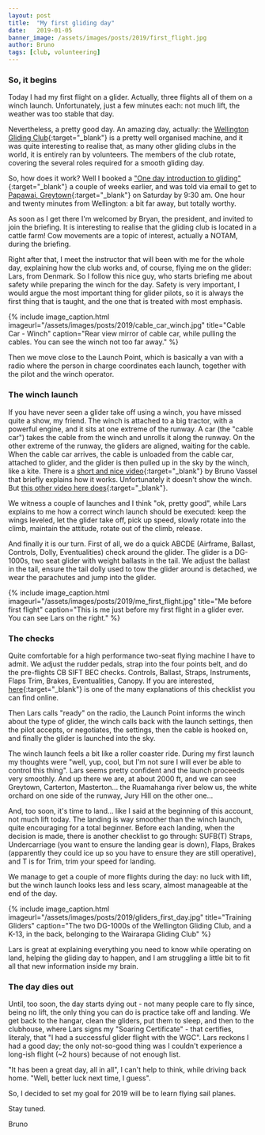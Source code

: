 ```yaml
---
layout: post
title:  "My first gliding day"
date:   2019-01-05
banner_image: /assets/images/posts/2019/first_flight.jpg
author: Bruno
tags: [club, volunteering]
---
```


### So, it begins

Today I had my first flight on a glider. Actually, three flights all of them on a winch launch.
Unfortunately, just a few minutes each: not much lift, the weather was too stable that day.

Nevertheless, a pretty good day. An amazing day, actually: the [Wellington Gliding Club](https://soar.co.nz/){:target="_blank"} is a pretty well organised machine, and it was quite interesting to realise that, as many other gliding clubs in the world, it is entirely ran by volunteers. The members of the club rotate, covering the several roles required for a smooth gliding day.

So, how does it work? Well I booked a ["One day introduction to gliding"](http://soar.co.nz/index.php/learn-to-fly/#triallessons){:target="_blank"} a couple of weeks earlier, and was told via email to get to [Papawai, Greytown](https://goo.gl/maps/4PeeJ5SDUmdhrUbt9){:target="_blank"} on Saturday by 9:30 am. One hour and twenty minutes from Wellington: a bit far away, but totally worthy.

 <!--more-->

As soon as I get there I'm welcomed by Bryan, the president, and invited to join the briefing. 
It is interesting to realise that the gliding club is located in a cattle farm! 
Cow movements are a topic of interest, actually a NOTAM, during the briefing.

Right after that, I meet the instructor that will been with me for the whole day, explaining how the club works and, of course, flying me on the glider: Lars, from Denmark. So I follow this nice guy, who starts briefing me about safety while preparing the winch for the day. Safety is very important, I would argue the most important thing for glider pilots, so it is always the first thing that is taught, and the one that is treated with most emphasis.

{% include image_caption.html imageurl="/assets/images/posts/2019/cable_car_winch.jpg" title="Cable Car - Winch" caption="Rear view mirror of cable car, while pulling the cables. You can see the winch not too far away." %}

Then we move close to the Launch Point, which is basically a van with a radio where the person in charge coordinates each launch, together with the pilot and the winch operator.

### The winch launch

If you have never seen a glider take off using a winch, you have missed quite a show, my friend. The winch is attached to a big tractor, with a powerful engine, and it sits at one extreme of the runway. A car (the "cable car") takes the cable from the winch and unrolls it along the runway. On the other extreme of the runway, the gliders are aligned, waiting for the cable. When the cable car arrives, the cable is unloaded from the cable car, attached to glider, and the glider is then pulled up in the sky by the winch, like a kite.
There is a [short and nice video](https://www.youtube.com/watch?v=VrUTjWEfbcI){:target="_blank"} by Bruno Vassel that briefly explains how it works. Unfortunately it doesn't show the winch. But [this other video here does](https://www.youtube.com/watch?v=BHms8MVHm5I){:target="_blank"}.

We witness a couple of launches and I think "ok, pretty good", while Lars explains to me how a correct winch launch should be executed: keep the wings leveled, let the glider take off, pick up speed, slowly rotate into the climb, maintain the attitude, rotate out of the climb, release.

And finally it is our turn. First of all, we do a quick ABCDE (Airframe, Ballast, Controls, Dolly, Eventualities) check around the glider. The glider is a DG-1000s, two seat glider with weight ballasts in the tail. 
We adjust the ballast in the tail, ensure the tail dolly used to tow the glider around is detached, we wear the parachutes and jump into the glider.

{% include image_caption.html imageurl="/assets/images/posts/2019/me_first_flight.jpg" title="Me before first flight" caption="This is me just before my first flight in a glider ever. You can see Lars on the right." %}

### The checks

Quite comfortable for a high performance two-seat flying machine I have to admit. We adjust the rudder pedals, strap into the four points belt, and do the pre-flights CB SIFT BEC checks.  Controls, Ballast, Straps, Instruments, Flaps Trim, Brakes, Eventualities, Canopy. If you are interested, [here](https://www.midlandgliding.club/wp-content/uploads/2015/05/Pre-Flight-Checks.pdf){:target="_blank"} is one of the many explanations of this checklist you can find online.

Then Lars calls "ready" on the radio, the Launch Point informs the winch about the type of glider, the winch calls back with the launch settings, then the pilot accepts, or negotiates, the settings, then the cable is hooked on, and finally the glider is launched into the sky.

The winch launch feels a bit like a roller coaster ride. During my first launch my thoughts were "well, yup, cool, but I'm not sure I will ever be able to control this thing". 
Lars seems pretty confident and the launch proceeds very smoothly. And up there we are, at about 2000 ft, and we can see Greytown, Carterton, Masterton... the Ruamahanga river below us, the white orchard on one side of the runway, Jury Hill on the other one...

And, too soon, it's time to land... like I said at the beginning of this account, not much lift today. 
The landing is way smoother than the winch launch, quite encouraging for a total beginner.
Before each landing, when the decision is made, there is another checklist to go through: SUFB(T) Straps, Undercarriage (you want to ensure the landing gear is down), Flaps, Brakes (apparently they could ice up so you have to ensure they are still operative), and T is for Trim, trim your speed for landing.

We manage to get a couple of more flights during the day: no luck with lift, but the winch launch looks less and less scary, almost manageable at the end of the day.

{% include image_caption.html imageurl="/assets/images/posts/2019/gliders_first_day.jpg" title="Training Gliders" caption="The two DG-1000s of the Wellington Gliding Club, and a K-13, in the back, belonging to the Wairarapa Gliding Club" %}

Lars is great at explaining everything you need to know while operating on land, helping the gliding day to happen, and I am struggling a little bit to fit all that new information inside my brain.

### The day dies out

Until, too soon, the day starts dying out - not many people care to fly since, being no lift, the only thing you can do is practice take off and landing. We get back to the hangar, clean the gliders, put them to sleep, and then to the clubhouse, where Lars signs my "Soaring Certificate" - that certifies, literaly, that "I had a successful glider flight with the WGC".
Lars reckons I had a good day; the only not-so-good thing was I couldn't experience a long-ish flight (~2 hours) because of not enough list.

"It has been a great day, all in all", I can't help to think, while driving back home. "Well, better luck next time, I guess". 

So, I decided to set my goal for 2019 will be to learn flying sail planes. 

Stay tuned.

Bruno